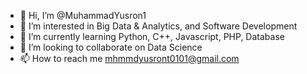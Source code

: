 - 👋 Hi, I’m @MuhammadYusron1
- 👀 I’m interested in Big Data & Analytics, and Software Development
- 🌱 I’m currently learning Python, C++, Javascript, PHP, Database
- 💞️ I’m looking to collaborate on Data Science
- 📫 How to reach me mhmmdyusront0101@gmail.com

<!---
MuhammadYusron1/MuhammadYusron1 is a ✨ special ✨ repository because its `README.md` (this file) appears on your GitHub profile.
You can click the Preview link to take a look at your changes.
--->
